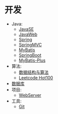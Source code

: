 # 开发

- Java:
    - [JavaSE](JavaSE.md)
    - [JavaWeb](JavaWeb.md)
    - [Spring](Spring.md)
    - [SpringMVC](SpringMVC.md)
    - [MyBatis](MyBatis.md)
    - [SpringBoot](SpringBoot.md)
    - [MyBatis-Plus](MyBatis-Plus.md)
- 算法:
    - [数据结构与算法](DSA.md)
    - [Leetcode Hot100](Hot100.md)
- [数据库](MySQL.md)
- 项目:
    - [WebServer](webserver.md)
- 工具:
    - [Git](git.md)